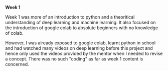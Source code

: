**Week 1**

Week 1 was more of an introduction to python and a theoritical understanding of deep learning and machine learning.
It also focused on the introduction of google colab to absolute beginners with no knowledge of colab.

However, I was already exposed to google colab, learnt python in school and had watched many videos on deep learning before this project and hence only used the videos provided by the mentor when I needed to revise a concept.
There was no such "coding" as far as week 1 content is concerned.
